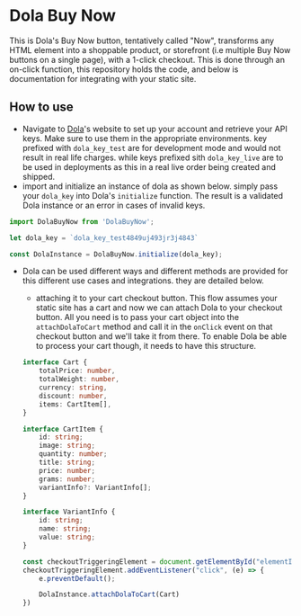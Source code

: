 # Dola Buy Now
This is Dola's Buy Now button, tentatively called "Now", transforms any HTML element into a shoppable product, or storefront (i.e multiple Buy Now buttons on a single page), with a 1-click checkout. This is done through an on-click function, this repository holds the code, and below is documentation for integrating with your static site.

## How to use
- Navigate to [Dola](https:dola.me)'s website to set up your account and retrieve your API keys. Make sure to use them in the appropriate environments. key prefixed with `dola_key_test` are for development mode and would not result in real life charges. while keys prefixed sith `dola_key_live` are to be used in deployments as this in a real live order being created and shipped.
- import and initialize an instance of dola as shown below. simply pass your `dola_key` into Dola's `initialize` function. The result is a validated Dola instance or an error in cases of invalid keys.

```js
import DolaBuyNow from 'DolaBuyNow';

let dola_key = `dola_key_test4849uj493jr3j4843`

const DolaInstance = DolaBuyNow.initialize(dola_key);
```

- Dola can be used different ways and different methods are provided for this different use cases and integrations. they are detailed below.
    - attaching it to your cart checkout button. This flow assumes your static site has a cart and now we can attach Dola to your checkout button. All you need is to pass your cart object into the `attachDolaToCart` method and call it in the `onClick` event on that checkout button and we'll take it from there. To enable Dola be able to process your cart though, it needs to have this structure.
    
    ```ts
    interface Cart {
        totalPrice: number,
        totalWeight: number,
        currency: string,
        discount: number,
        items: CartItem[],
    }

    interface CartItem {
        id: string;
        image: string;
        quantity: number;
        title: string;
        price: number;
        grams: number;
        variantInfo?: VariantInfo[];
    }

    interface VariantInfo {
        id: string;
        name: string;
        value: string;
    }
    ```

    ```js
    const checkoutTriggeringElement = document.getElementById("elementID");
    checkoutTriggeringElement.addEventListener("click", (e) => {
        e.preventDefault();

        DolaInstance.attachDolaToCart(Cart)
    })
    ```